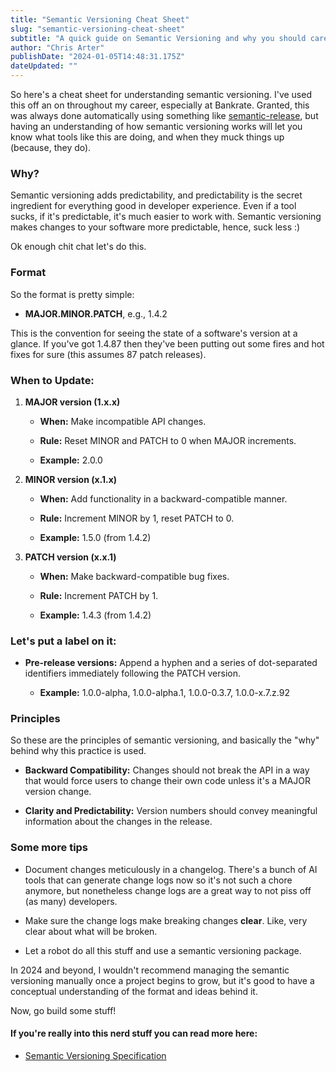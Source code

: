 ```yaml
---
title: "Semantic Versioning Cheat Sheet"
slug: "semantic-versioning-cheat-sheet"
subtitle: "A quick guide on Semantic Versioning and why you should care."
author: "Chris Arter"
publishDate: "2024-01-05T14:48:31.175Z"
dateUpdated: ""
---
```


So here's a cheat sheet for understanding semantic versioning. I've used this off an on throughout my career, especially at Bankrate. Granted, this was always done automatically using something like [semantic-release](https://www.npmjs.com/package/semantic-release), but having an understanding of how semantic versioning works will let you know what tools like this are doing, and when they muck things up (because, they do).

### Why?

Semantic versioning adds predictability, and predictability is the secret ingredient for everything good in developer experience. Even if a tool sucks, if it's predictable, it's much easier to work with. Semantic versioning makes changes to your software more predictable, hence, suck less :)

Ok enough chit chat let's do this.

### Format

So the format is pretty simple:

*   **MAJOR.MINOR.PATCH**, e.g., 1.4.2

This is the convention for seeing the state of a software's version at a glance. If you've got 1.4.87 then they've been putting out some fires and hot fixes for sure (this assumes 87 patch releases).

### When to Update:

1.  **MAJOR version (1.x.x)**
    
    *   **When:** Make incompatible API changes.
        
    *   **Rule:** Reset MINOR and PATCH to 0 when MAJOR increments.
        
    *   **Example:** 2.0.0
        
2.  **MINOR version (x.1.x)**
    
    *   **When:** Add functionality in a backward-compatible manner.
        
    *   **Rule:** Increment MINOR by 1, reset PATCH to 0.
        
    *   **Example:** 1.5.0 (from 1.4.2)
        
3.  **PATCH version (x.x.1)**
    
    *   **When:** Make backward-compatible bug fixes.
        
    *   **Rule:** Increment PATCH by 1.
        
    *   **Example:** 1.4.3 (from 1.4.2)
        

### Let's put a label on it:

*   **Pre-release versions:** Append a hyphen and a series of dot-separated identifiers immediately following the PATCH version.
    
    *   **Example:** 1.0.0-alpha, 1.0.0-alpha.1, 1.0.0-0.3.7, 1.0.0-x.7.z.92

### Principles

So these are the principles of semantic versioning, and basically the "why" behind why this practice is used.

*   **Backward Compatibility:** Changes should not break the API in a way that would force users to change their own code unless it's a MAJOR version change.
    
*   **Clarity and Predictability:** Version numbers should convey meaningful information about the changes in the release.
    

### Some more tips

*   Document changes meticulously in a changelog. There's a bunch of AI tools that can generate change logs now so it's not such a chore anymore, but nonetheless change logs are a great way to not piss off (as many) developers.
    
*   Make sure the change logs make breaking changes **clear**. Like, very clear about what will be broken.
    
*   Let a robot do all this stuff and use a semantic versioning package.
    

In 2024 and beyond, I wouldn't recommend managing the semantic versioning manually once a project begins to grow, but it's good to have a conceptual understanding of the format and ideas behind it.

Now, go build some stuff!

#### If you're really into this nerd stuff you can read more here:

*   [Semantic Versioning Specification](https://semver.org/)